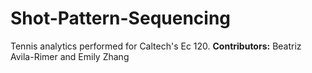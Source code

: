 # Shot-Pattern-Sequencing
Tennis analytics performed for Caltech's Ec 120.
**Contributors:** Beatriz Avila-Rimer and Emily Zhang
